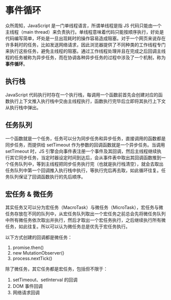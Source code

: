 # 事件循环

众所周知，JavaScript 是一门单线程语言，所谓单线程是指 JS 代码只能由一个主线程（main thread）来负责执行。单线程意味着代码只能按顺序执行，好处是代码编写简单，坏处是一旦出现耗时的操作容易造成阻塞。对于一个网页来说存在许多耗时的任务，比如发送网络请求，因此浏览器提供了不同种类的工作线程专门来执行这些任务，避免主线程的阻塞。通过工作线程处理并且在完成之后回调主线程的任务被称为异步任务，而在协调各种异步任务的过程中涉及了一个机制，称为**事件循环**。

## 执行栈

JavaScript 代码执行时存在一个执行栈，每调用一个函数前首先会创建对应的函数执行上下文推入执行栈中交由主线程执行，函数执行完毕后立即将其执行上下文从执行栈中弹出。

## 任务队列

一个函数就是一个任务，任务可以分为同步任务和异步任务，直接调用的函数都是同步任务，而提供给 setTimeout 作为参数的回调函数就是一个异步任务。当调用 setTimeout 时，JS 引擎会向事件表注册一个事件及其回调，然后主线程继续执行其它同步任务，当定时器设定时间到达后，会从事件表中取出其回调函数推到一个任务队列中，等到主线程把同步任务执行完（也就是执行栈清空），就会去取出任务队列中第一个回调推入执行栈中执行，等执行完后再去取，如此循环往复。任务队列保证了回调函数执行的先后顺序。

## 宏任务 & 微任务

其实任务又可以分为宏任务（MacroTask）与微任务（MicroTask），宏任务与微任务存放在不同的队列中，从宏任务队列取出一个宏任务之前总会先将微任务队列中所有微任务依次取出并执行，然后才取出一个宏任务执行，之后继续执行所有微任务，如此往复。所以可以认为微任务总是优先于宏任务执行。

以下方式创建的回调都是微任务：

1. promise.then()
2. new MutationObserver()
3. process.nextTick()

除了微任务，其它任务都是宏任务，包括但不限于：

1. setTimeout、setInterval 的回调
2. DOM 事件回调
3. 网络请求回调